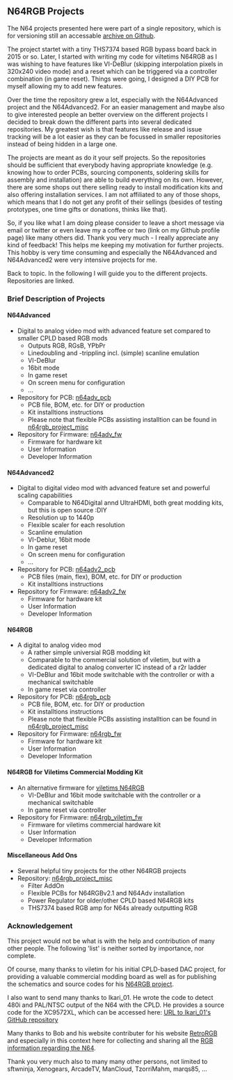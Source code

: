 N64RGB Projects
---

The N64 projects presented here were part of a single repository, which is for versioning still an accessable [archive on Github](https://github.com/borti4938/n64rgb).

The project startet with a tiny THS7374 based RGB bypass board back in 2015 or so.
Later, I started with writing my code for viltetims N64RGB as I was wishing to have features like VI-DeBlur (skipping interpolation pixels in 320x240 video mode) and a reset which can be triggered via a controller combination (in game reset).
Things were going, I designed a DIY PCB for myself allowing my to add new features.

Over the time the repository grew a lot, especially with the N64Advanced project and the N64Advanced2.
For an easier management and maybe also to give interested people an better overview on the different projects I decided to break down the different parts into several dedicated repositories.
My greatest wish is that features like release and issue tracking will be a lot easier as they can be focussed in smaller repositories instead of being hidden in a large one.

The projects are meant as do it your self projects.
So the repositories should be sufficient that everybody having appropriate knowledge (e.g. knowing how to order PCBs, sourcing components, soldering skills for assembly and installation) are able to build everything on its own.
However, there are some shops out there selling ready to install modification kits and also offering installation services.
I am not affiliated to any of those shops, which means that I do not get any profit of their sellings (besides of testing prototypes, one time gifts or donations, thinks like that).

So, if you like what I am doing please consider to leave a short message via email or twitter or even leave my a coffee or two (link on my Github profile page) like many others did.
Thank you very much - I really appreciate any kind of feedback!
This helps me keeping my motivation for further projects.
This hobby is very time consuming and especially the N64Advanced and N64Advanced2 were very intensive projects for me.

Back to topic.
In the following I will guide you to the different projects.
Repositories are linked.


### Brief Description of Projects

#### N64Advanced
  
- Digital to analog video mod with advanced feature set compared to smaller CPLD based RGB mods
  - Outputs RGB, RGsB, YPbPr
  - Linedoubling and -trippling incl. (simple) scanline emulation
  - VI-DeBlur
  - 16bit mode
  - In game reset
  - On screen menu for configuration
  - ...
- Repository for PCB: [n64adv\_pcb](https://github.com/borti4938/n64adv_pcb)
  - PCB file, BOM, etc. for DIY or production
  - Kit installtions instructions
  - Please note that flexible PCBs assisting installtion can be found in [n64rgb\_project\_misc](https://github.com/borti4938/n64rgb_project_misc)
- Repository for Firmware: [n64adv\_fw](https://github.com/borti4938/n64adv_fw)
  - Firmware for hardware kit
  - User Information
  - Developer Information


#### N64Advanced2

- Digital to digital video mod with advanced feature set and powerful scaling capabilities
  - Comparable to N64Digital annd UltraHDMI, both great modding kits, but this is open source :DIY
  - Resolution up to 1440p
  - Flexible scaler for each resolution
  - Scanline emulation
  - VI-Deblur, 16bit mode
  - In game reset
  - On screen menu for configuration
  - ...
- Repository for PCB: [n64adv2\_pcb](https://github.com/borti4938/n64adv2_pcb)
  - PCB files (main, flex), BOM, etc. for DIY or production
  - Kit installtions instructions
- Repository for Firmware: [n64adv2\_fw](https://github.com/borti4938/n64adv2_fw)
  - Firmware for hardware kit
  - User Information
  - Developer Information


#### N64RGB

- A digital to analog video mod
  - A rather simple universial RGB modding kit
  - Comparable to the commercial solution of viletim, but with a dedicated digital to analog converter IC instead of a r2r ladder
  - VI-DeBlur and 16bit mode switchable with the controller or with a mechanical switchable
  - In game reset via controller
- Repository for PCB: [n64rgb\_pcb](https://github.com/borti4938/n64rgb_pcb)
  - PCB file, BOM, etc. for DIY or production
  - Kit installtions instructions
  - Please note that flexible PCBs assisting installtion can be found in [n64rgb\_project\_misc](https://github.com/borti4938/n64rgb_project_misc)
- Repository for Firmware: [n64rgb\_fw](https://github.com/borti4938/n64rgb_fw)
  - Firmware for hardware kit
  - User Information
  - Developer Information


#### N64RGB for Viletims Commercial Modding Kit

- An alternative firmware for [viletims N64RGB](http://www.etim.net.au/n64rgb/)
  - VI-DeBlur and 16bit mode switchable with the controller or a mechanical switchable
  - In game reset via controller
- Repository for Firmware: [n64rgb\_viletim\_fw](https://github.com/borti4938/n64rgb_viletim_fw)
  - Firmware for viletims commercial hardware kit
  - User Information
  - Developer Information


#### Miscellaneous Add Ons

- Several helpful tiny projects for the other N64RGB projects
- Repository: [n64rgb\_project\_misc](https://github.com/borti4938/n64rgb_project_misc)
  - Filter AddOn
  - Flexible PCBs for N64RGBv2.1 and N64Adv installation
  - Power Regulator for older/other CPLD based N64RGB kits
  - THS7374 based RGB amp for N64s already outputting RGB


### Acknowledgement

This project would not be what is with the help and contribution of many other people.
The following 'list' is neither sorted by importance, nor complete.

Of course, many thanks to viletim for his initial CPLD-based DAC project, for providing a valuable commercial modding board as well as for publishing the schematics and source codes for his [N64RGB project](http://www.etim.net.au/n64rgb/).

I also want to send many thanks to Ikari_01.
He wrote the code to detect 480i and PAL/NTSC output of the N64 with the CPLD.
He provides a source code for the XC9572XL, which can be accessed here: [URL to Ikari_01's GitHub repository](https://github.com/mrehkopf/n64rgb)

Many thanks to Bob and his website contributer for his website [RetroRGB](http://retrorgb.com) and especially in this context here for collecting and sharing all the [RGB information regarding the N64](http://retrorgb.com/n64.html).

Thank you very much also to many many other persons, not limited to sftwninja, Xenogears, ArcadeTV, ManCloud, TzorriMahm, marqs85, ...
